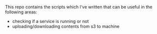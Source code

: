 This repo contains the scripts which I've written that can be useful in the following areas:

- checking if a service is running or not
- uploading/downloading contents from s3 to machine
